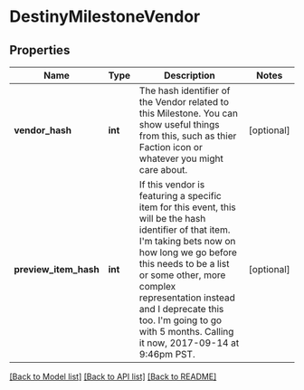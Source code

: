 # DestinyMilestoneVendor

## Properties
Name | Type | Description | Notes
------------ | ------------- | ------------- | -------------
**vendor_hash** | **int** | The hash identifier of the Vendor related to this Milestone. You can show useful things from this, such as thier Faction icon or whatever you might care about. | [optional] 
**preview_item_hash** | **int** | If this vendor is featuring a specific item for this event, this will be the hash identifier of that item. I&#39;m taking bets now on how long we go before this needs to be a list or some other, more complex representation instead and I deprecate this too. I&#39;m going to go with 5 months. Calling it now, 2017-09-14 at 9:46pm PST. | [optional] 

[[Back to Model list]](../README.md#documentation-for-models) [[Back to API list]](../README.md#documentation-for-api-endpoints) [[Back to README]](../README.md)


